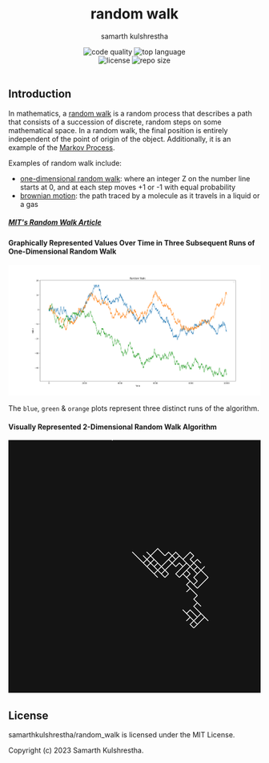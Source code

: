 <div align="center">
<h1>random walk</h1>

samarth kulshrestha

![code quality](https://img.shields.io/codefactor/grade/github/samarthkulshrestha/random_walk/main?style=for-the-badge)
![top language](https://img.shields.io/github/languages/top/samarthkulshrestha/random_walk?color=%234877f7&style=for-the-badge)
<br>
![license](https://img.shields.io/github/license/samarthkulshrestha/random_walk?color=%23f2e85a&style=for-the-badge)
![repo size](https://img.shields.io/github/repo-size/samarthkulshrestha/random_walk?color=%2346d4a0&style=for-the-badge)
<br/><br/>
</div>

## Introduction

In mathematics, a [random walk](https://en.wikipedia.org/wiki/Random_walk)
is a random process that describes a path that consists of a succession of
discrete, random steps on some mathematical space. In a random walk, the final
position is entirely independent of the point of origin of the object.
Additionally, it is an example of the
[Markov Process](https://en.wikipedia.org/wiki/Markov_chain).

Examples of random walk include:
+ [one-dimensional random walk](https://en.wikipedia.org/wiki/Random_walk#One-dimensional_random_walk):
where an integer Z on the number line starts at 0, and at each step moves +1 or
-1 with equal probability
+ [brownian motion](https://en.wikipedia.org/wiki/Brownian_motion): the path
traced by a molecule as it travels in a liquid or a gas

##### [MIT's Random Walk Article](https://www.mit.edu/~kardar/teaching/projects/chemotaxis(AndreaSchmidt)/random.htm)

#### Graphically Represented Values Over Time in Three Subsequent Runs of One-Dimensional Random Walk

![1-dimensional random walk](assets/one_d_gph.png)

The `blue`, `green` & `orange` plots represent three distinct runs of the algorithm.

#### Visually Represented 2-Dimensional Random Walk Algorithm

![2-dimensional random walk](assets/random_walk.gif)

## License

samarthkulshrestha/random_walk is licensed under the MIT License.

Copyright (c) 2023 Samarth Kulshrestha.
